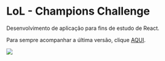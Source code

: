 # LoL - Champions Challenge
Desenvolvimento de aplicação para fins de estudo de React.

Para sempre acompanhar a última versão, clique [AQUI](https://marlonrodler.github.io/leagueoflegends-game/).

![](lol-game.gif)

